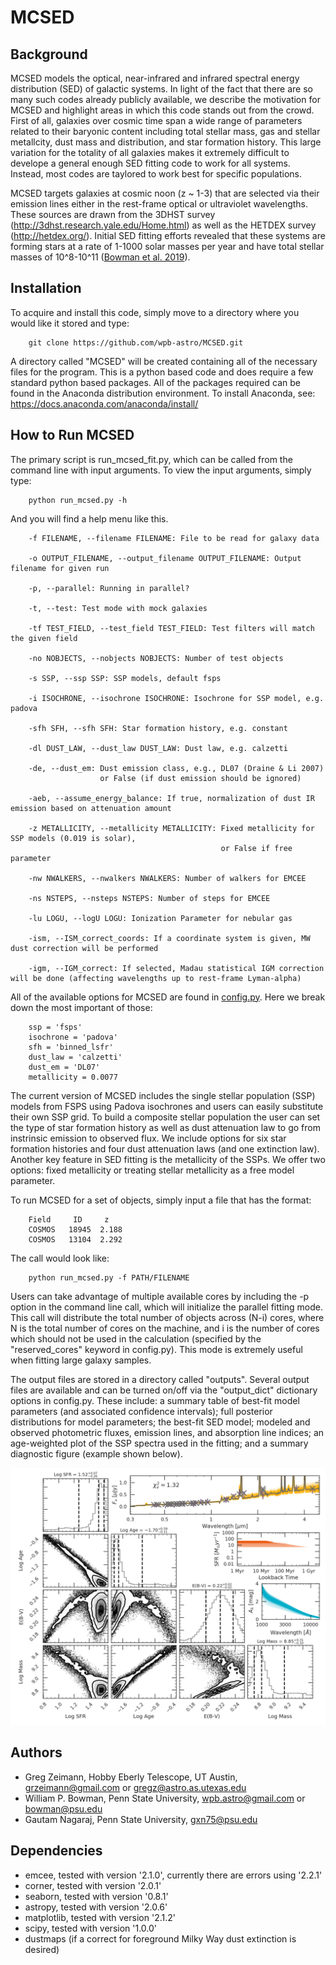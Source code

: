 # MCSED

## Background
MCSED models the optical, near-infrared and infrared spectral energy distribution (SED) of galactic systems.  In light of the fact that there are so many such codes already publicly available, we describe the motivation for MCSED and highlight areas in which this code stands out from the crowd.  First of all, galaxies over cosmic time span a wide range of parameters related to their baryonic content including total stellar mass, gas and stellar metallcity, dust mass and distribution, and star formation history.  This large variation for the totality of all galaxies makes it extremely difficult to develope a general enough SED fitting code to work for all systems.  Instead, most codes are taylored to work best for specific populations.  

MCSED targets galaxies at cosmic noon (z ~ 1-3) that are selected via their emission lines either in the rest-frame optical or ultraviolet wavelengths.  These sources are drawn from the 3DHST survey (http://3dhst.research.yale.edu/Home.html) as well as the HETDEX survey (http://hetdex.org/).  Initial SED fitting efforts revealed that these systems are forming stars at a rate of 1-1000 solar masses per year and have total stellar masses of 10^8-10^11 ([Bowman et al. 2019](https://ui.adsabs.harvard.edu/abs/2019ApJ...875..152B/abstract)).  

## Installation
To acquire and install this code, simply move to a directory where you would like it stored and type:

        git clone https://github.com/wpb-astro/MCSED.git

A directory called "MCSED" will be created containing all of the necessary files for the program.  This is a python based code and does require a few standard python based packages.  All of the packages required can be found in the Anaconda distribution environment.  To install Anaconda, see:
https://docs.anaconda.com/anaconda/install/

## How to Run MCSED
The primary script is run_mcsed_fit.py, which can be called from the command line with input arguments.  To view the input arguments, simply type:

        python run_mcsed.py -h

And you will find a help menu like this.

        -f FILENAME, --filename FILENAME: File to be read for galaxy data

        -o OUTPUT_FILENAME, --output_filename OUTPUT_FILENAME: Output filename for given run

        -p, --parallel: Running in parallel?

        -t, --test: Test mode with mock galaxies

        -tf TEST_FIELD, --test_field TEST_FIELD: Test filters will match the given field

        -no NOBJECTS, --nobjects NOBJECTS: Number of test objects

        -s SSP, --ssp SSP: SSP models, default fsps

        -i ISOCHRONE, --isochrone ISOCHRONE: Isochrone for SSP model, e.g. padova

        -sfh SFH, --sfh SFH: Star formation history, e.g. constant

        -dl DUST_LAW, --dust_law DUST_LAW: Dust law, e.g. calzetti

        -de, --dust_em: Dust emission class, e.g., DL07 (Draine & Li 2007)
                        or False (if dust emission should be ignored)

        -aeb, --assume_energy_balance: If true, normalization of dust IR emission based on attenuation amount

        -z METALLICITY, --metallicity METALLICITY: Fixed metallicity for SSP models (0.019 is solar), 
                                                   or False if free parameter

        -nw NWALKERS, --nwalkers NWALKERS: Number of walkers for EMCEE

        -ns NSTEPS, --nsteps NSTEPS: Number of steps for EMCEE

        -lu LOGU, --logU LOGU: Ionization Parameter for nebular gas

        -ism, --ISM_correct_coords: If a coordinate system is given, MW dust correction will be performed

        -igm, --IGM_correct: If selected, Madau statistical IGM correction will be done (affecting wavelengths up to rest-frame Lyman-alpha)

All of the available options for MCSED are found in [config.py](https://github.com/wpb-astro/MCSED/master/config.py).  Here we break down the most important of those: 

        ssp = 'fsps'          
        isochrone = 'padova' 
        sfh = 'binned_lsfr'
        dust_law = 'calzetti'
        dust_em = 'DL07'   
        metallicity = 0.0077

The current version of MCSED includes the single stellar population (SSP) models from FSPS using Padova isochrones and users can easily substitute their own SSP grid. To build a composite stellar population the user can set the type of star formation history as well as dust attenuation law to go from instrinsic emission to observed flux. We include options for six star formation histories and four dust attenuation laws (and one extinction law). Another key feature in SED fitting is the metallicity of the SSPs.  We offer two options: fixed metallicity or treating stellar metallicity as a free model parameter.

To run MCSED for a set of objects, simply input a file that has the format: 

        Field     ID     z
        COSMOS   18945  2.188
        COSMOS   13104  2.292

The call would look like:

        python run_mcsed.py -f PATH/FILENAME 

Users can take advantage of multiple available cores by including the -p option in the command line call, which will initialize the parallel fitting mode. This call will distribute the total number of objects across (N-i) cores, where N is the total number of cores on the machine, and i is the number of cores which should not be used in the calculation (specified by the "reserved_cores" keyword in config.py). This mode is extremely useful when fitting large galaxy samples.

The output files are stored in a directory called "outputs". Several output files are available and can be turned on/off via the "output_dict" dictionary options in config.py. These include: a summary table of best-fit model parameters (and associated confidence intervals); full posterior distributions for model parameters; the best-fit SED model; modeled and observed photometric fluxes, emission lines, and absorption line indices; an age-weighted plot of the SSP spectra used in the fitting; and a summary diagnostic figure (example shown below).
 
<p align="center">
  <img src="example_triangle.png" width="650"/>
</p>

## Authors

* Greg Zeimann, Hobby Eberly Telescope, UT Austin, grzeimann@gmail.com or gregz@astro.as.utexas.edu
* William P. Bowman, Penn State University, wpb.astro@gmail.com or bowman@psu.edu
* Gautam Nagaraj, Penn State University, gxn75@psu.edu

## Dependencies

* emcee, tested with version '2.1.0', currently there are errors using '2.2.1'
* corner, tested with version '2.0.1'
* seaborn, tested with version '0.8.1'
* astropy, tested with version '2.0.6'
* matplotlib, tested with version '2.1.2'
* scipy, tested with version '1.0.0'
* dustmaps (if a correct for foreground Milky Way dust extinction is desired)

